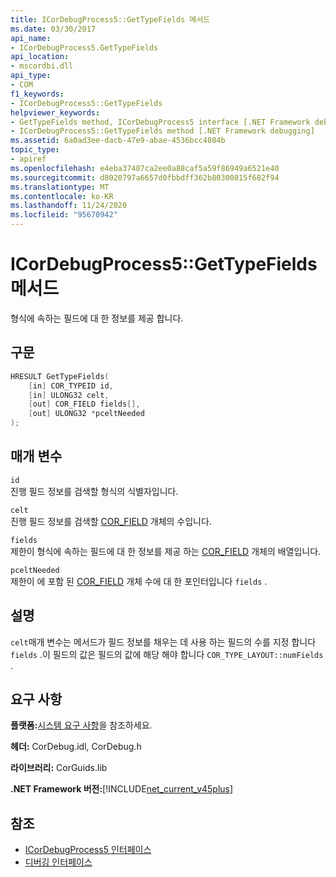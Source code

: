 ```yaml
---
title: ICorDebugProcess5::GetTypeFields 메서드
ms.date: 03/30/2017
api_name:
- ICorDebugProcess5.GetTypeFields
api_location:
- mscordbi.dll
api_type:
- COM
f1_keywords:
- ICorDebugProcess5::GetTypeFields
helpviewer_keywords:
- GetTypeFields method, ICorDebugProcess5 interface [.NET Framework debugging]
- ICorDebugProcess5::GetTypeFields method [.NET Framework debugging]
ms.assetid: 6a0ad3ee-dacb-47e9-abae-4536bcc4804b
topic_type:
- apiref
ms.openlocfilehash: e4eba37487ca2ee0a88caf5a59f86949a6521e40
ms.sourcegitcommit: d8020797a6657d0fbbdff362b80300815f682f94
ms.translationtype: MT
ms.contentlocale: ko-KR
ms.lasthandoff: 11/24/2020
ms.locfileid: "95670942"
---
```

# <a name="icordebugprocess5gettypefields-method"></a>ICorDebugProcess5::GetTypeFields 메서드

형식에 속하는 필드에 대 한 정보를 제공 합니다.  
  
## <a name="syntax"></a>구문  
  
```cpp  
HRESULT GetTypeFields(  
    [in] COR_TYPEID id,  
    [in] ULONG32 celt,  
    [out] COR_FIELD fields[],
    [out] ULONG32 *pceltNeeded  
);  
```  
  
## <a name="parameters"></a>매개 변수  

 `id`  
 진행 필드 정보를 검색할 형식의 식별자입니다.  
  
 `celt`  
 진행 필드 정보를 검색할 [COR_FIELD](cor-field-structure.md) 개체의 수입니다.  
  
 `fields`  
 제한이 형식에 속하는 필드에 대 한 정보를 제공 하는 [COR_FIELD](cor-field-structure.md) 개체의 배열입니다.  
  
 `pceltNeeded`  
 제한이 에 포함 된 [COR_FIELD](cor-field-structure.md) 개체 수에 대 한 포인터입니다 `fields` .  
  
## <a name="remarks"></a>설명  

 `celt`매개 변수는 메서드가 필드 정보를 채우는 데 사용 하는 필드의 수를 지정 합니다 `fields` .이 필드의 값은 필드의 값에 해당 해야 합니다 `COR_TYPE_LAYOUT::numFields` .  
  
## <a name="requirements"></a>요구 사항  

 **플랫폼:**[시스템 요구 사항](../../get-started/system-requirements.md)을 참조하세요.  
  
 **헤더:** CorDebug.idl, CorDebug.h  
  
 **라이브러리:** CorGuids.lib  
  
 **.NET Framework 버전:**[!INCLUDE[net_current_v45plus](../../../../includes/net-current-v45plus-md.md)]  
  
## <a name="see-also"></a>참조

- [ICorDebugProcess5 인터페이스](icordebugprocess5-interface.md)
- [디버깅 인터페이스](debugging-interfaces.md)
